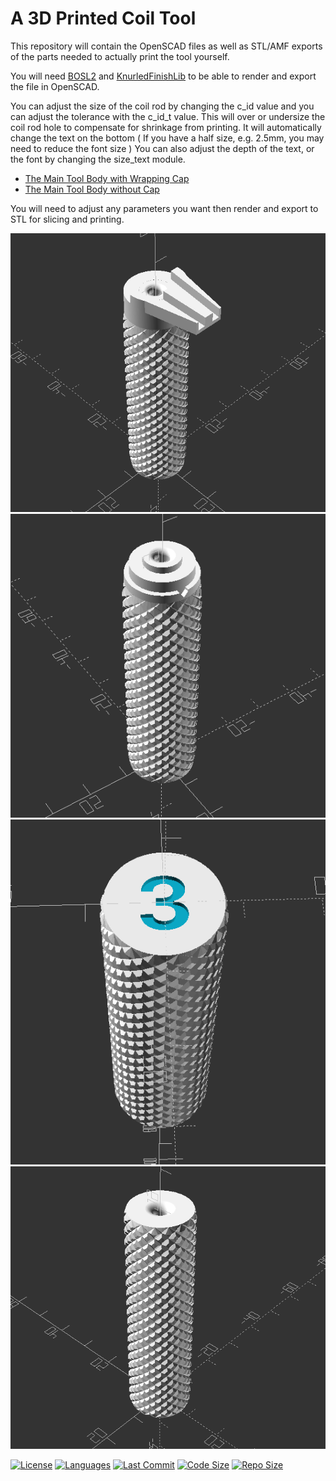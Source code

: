 # A 3D Printed Coil Tool
This repository will contain the OpenSCAD files as well as STL/AMF exports of the parts needed to actually print the tool yourself.

You will need [BOSL2](https://github.com/revarbat/BOSL2/) and [KnurledFinishLib](https://www.thingiverse.com/thing:9095) to be able to render and export the file in OpenSCAD.

You can adjust the size of the coil rod by changing the c_id value and you can adjust the tolerance with the c_id_t value. This will over or undersize the coil rod hole to compensate for shrinkage from printing.
It will automatically change the text on the bottom ( If you have a half size, e.g. 2.5mm, you may need to reduce the font size )
You can also adjust the depth of the text, or the font by changing the size_text module.

- [The Main Tool Body with Wrapping Cap](Coil_Rod_Handle_w_Cap.scad)
- [The Main Tool Body without Cap](Coil_Rod_Handle.scad)

You will need to adjust any parameters you want then render and export to STL for slicing and printing.

![CoilToolwCap1](img/image1.png)
![CoilToolwCap2](img/image2.png)
![CoilToolNC1](img/image3.png)
![CoilToolNC2](img/image4.png)


[![License](https://img.shields.io/github/license/duncanyoyo1/Coil-Tool?logo=BSD-2-Clause&style=plastic)](https://opensource.org/licenses/BSD-2-Clause)
[![Languages](https://img.shields.io/github/languages/top/duncanyoyo1/Coil-Tool?style=plastic)](https://github.com/duncanyoyo1/DNA60OhmMeter)
[![Last Commit](https://img.shields.io/github/last-commit/duncanyoyo1/Coil-Tool?style=plastic)](https://github.com/duncanyoyo1/DNA60OhmMeter/commits/master)
[![Code Size](https://img.shields.io/github/languages/code-size/duncanyoyo1/Coil-Tool?style=plastic)](https://github.com/duncanyoyo1/DNA60OhmMeter)
[![Repo Size](https://img.shields.io/github/repo-size/duncanyoyo1/Coil-Tool?style=plastic)](https://github.com/duncanyoyo1/DNA60OhmMeter)
